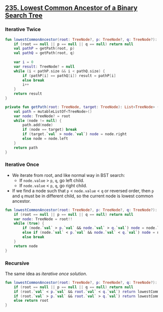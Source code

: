 ## [235. Lowest Common Ancestor of a Binary Search Tree](https://leetcode.com/problems/lowest-common-ancestor-of-a-binary-search-tree/)

### Iterative Twice
```kotlin
fun lowestCommonAncestor(root: TreeNode?, p: TreeNode?, q: TreeNode?): TreeNode? {
    if (root == null || p == null || q == null) return null
    val pathP = getPath(root, p)
    val pathQ = getPath(root, q)
    
    var i = 0
    var result: TreeNode? = null
    while (i < pathP.size && i < pathQ.size) {
        if (pathP[i] == pathQ[i]) result = pathP[i]
        else break
        i++
    }
    return result
}

private fun getPath(root: TreeNode, target: TreeNode): List<TreeNode> {
    val path = mutableListOf<TreeNode>()
    var node: TreeNode? = root
    while (node != null) {
        path.add(node)
        if (node == target) break
        if (target.`val` > node.`val`) node = node.right
        else node = node.left
    }
    return path
}
```

### Iterative Once
* We iterate from root, and like normal way in BST search:
    * If `node.value` > `p`, `q`, go left child.
    * If `node.value` < `p`, `q`, go right child.
* If we find a node such that `p` < `node.value` < `q` or reversed order, then `p` and `q` must be in different child, so the current node is lowest common ancestor.

```kotlin
fun lowestCommonAncestor(root: TreeNode?, p: TreeNode?, q: TreeNode?): TreeNode? {
    if (root == null || p == null || q == null) return null
    var node: TreeNode = root!!
    while (true) {
        if (node.`val` > p.`val` && node.`val` > q.`val`) node = node.left
        else if (node.`val` < p.`val` && node.`val` < q.`val`) node = node.right
        else break
    }
    return node
}
```

### Recursive
The same idea as *iterative once solution*.
```kotlin
fun lowestCommonAncestor(root: TreeNode?, p: TreeNode?, q: TreeNode?): TreeNode? {
    if (root == null || p == null || q == null) return null
    if (root.`val` < p.`val` && root.`val` < q.`val`) return lowestCommonAncestor(root.right, p, q)
    if (root.`val` > p.`val` && root.`val` > q.`val`) return lowestCommonAncestor(root.left, p, q)
    else return root
}
```